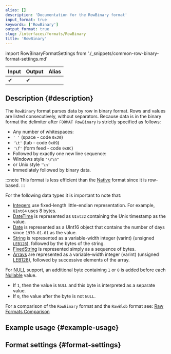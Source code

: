 ```yaml
---
alias: []
description: 'Documentation for the RowBinary format'
input_format: true
keywords: ['RowBinary']
output_format: true
slug: /interfaces/formats/RowBinary
title: 'RowBinary'
---
```


import RowBinaryFormatSettings from './_snippets/common-row-binary-format-settings.md'

| Input | Output | Alias |
|-------|--------|-------|
| ✔     | ✔      |       |

## Description {#description}

The `RowBinary` format parses data by row in binary format.
Rows and values are listed consecutively, without separators.
Because data is in the binary format the delimiter after `FORMAT RowBinary` is strictly specified as follows:

- Any number of whitespaces:
- `' '` (space - code `0x20`)
- `'\t'` (tab - code `0x09`)
- `'\f'` (form feed - code `0x0C`)
- Followed by exactly one new line sequence:
- Windows style `"\r\n"`
- or Unix style `'\n'`
- Immediately followed by binary data.

:::note
This format is less efficient than the [Native](../Native.md) format since it is row-based.
:::

For the following data types it is important to note that:

- [Integers](../../../sql-reference/data-types/int-uint.md) use fixed-length little-endian representation. For example, `UInt64` uses 8 bytes.
- [DateTime](../../../sql-reference/data-types/datetime.md) is represented as `UInt32` containing the Unix timestamp as the value.
- [Date](../../../sql-reference/data-types/date.md) is represented as a UInt16 object that contains the number of days since `1970-01-01` as the value.
- [String](../../../sql-reference/data-types/string.md) is represented as a variable-width integer (varint) (unsigned [`LEB128`](https://en.wikipedia.org/wiki/LEB128)), followed by the bytes of the string.
- [FixedString](../../../sql-reference/data-types/fixedstring.md) is represented simply as a sequence of bytes.
- [Arrays](../../../sql-reference/data-types/array.md) are represented as a variable-width integer (varint) (unsigned [LEB128](https://en.wikipedia.org/wiki/LEB128)), followed by successive elements of the array.

For [NULL](/sql-reference/syntax#null) support, an additional byte containing `1` or `0` is added before each [Nullable](/sql-reference/data-types/nullable.md) value.

- If `1`, then the value is `NULL` and this byte is interpreted as a separate value.
- If `0`, the value after the byte is not `NULL`.

For a comparison of the `RowBinary` format and the `RawBlob` format see: [Raw Formats Comparison](../RawBLOB.md/#raw-formats-comparison)

## Example usage {#example-usage}

## Format settings {#format-settings}

<RowBinaryFormatSettings/>
